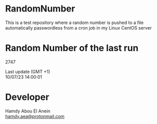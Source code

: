 # RandomNumber    
This is a test repository where a random number is pushed to a file automatically passwordless from a cron job in my Linux CentOS server    
# Random Number of the last run   
2747
      
Last update (GMT +1)    
10/07/23 14:00:01
# Developer    
Hamdy Abou El Anein   
hamdy.aea@protonmail.com
